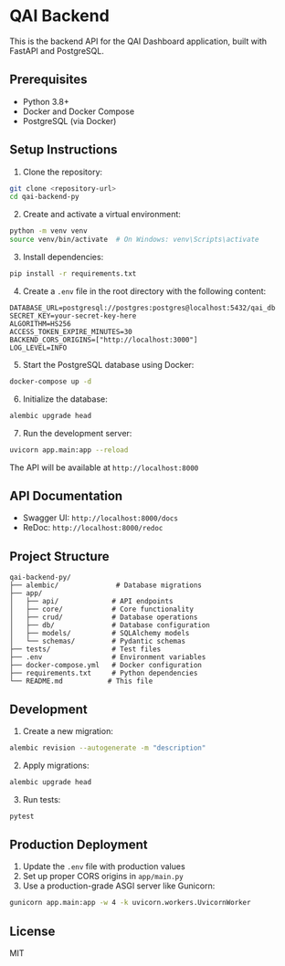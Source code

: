 # QAI Backend

This is the backend API for the QAI Dashboard application, built with FastAPI and PostgreSQL.

## Prerequisites

- Python 3.8+
- Docker and Docker Compose
- PostgreSQL (via Docker)

## Setup Instructions

1. Clone the repository:
```bash
git clone <repository-url>
cd qai-backend-py
```

2. Create and activate a virtual environment:
```bash
python -m venv venv
source venv/bin/activate  # On Windows: venv\Scripts\activate
```

3. Install dependencies:
```bash
pip install -r requirements.txt
```

4. Create a `.env` file in the root directory with the following content:
```env
DATABASE_URL=postgresql://postgres:postgres@localhost:5432/qai_db
SECRET_KEY=your-secret-key-here
ALGORITHM=HS256
ACCESS_TOKEN_EXPIRE_MINUTES=30
BACKEND_CORS_ORIGINS=["http://localhost:3000"]
LOG_LEVEL=INFO
```

5. Start the PostgreSQL database using Docker:
```bash
docker-compose up -d
```

6. Initialize the database:
```bash
alembic upgrade head
```

7. Run the development server:
```bash
uvicorn app.main:app --reload
```

The API will be available at `http://localhost:8000`

## API Documentation

- Swagger UI: `http://localhost:8000/docs`
- ReDoc: `http://localhost:8000/redoc`

## Project Structure

```
qai-backend-py/
├── alembic/              # Database migrations
├── app/
│   ├── api/             # API endpoints
│   ├── core/            # Core functionality
│   ├── crud/            # Database operations
│   ├── db/              # Database configuration
│   ├── models/          # SQLAlchemy models
│   └── schemas/         # Pydantic schemas
├── tests/               # Test files
├── .env                 # Environment variables
├── docker-compose.yml   # Docker configuration
├── requirements.txt     # Python dependencies
└── README.md           # This file
```

## Development

1. Create a new migration:
```bash
alembic revision --autogenerate -m "description"
```

2. Apply migrations:
```bash
alembic upgrade head
```

3. Run tests:
```bash
pytest
```

## Production Deployment

1. Update the `.env` file with production values
2. Set up proper CORS origins in `app/main.py`
3. Use a production-grade ASGI server like Gunicorn:
```bash
gunicorn app.main:app -w 4 -k uvicorn.workers.UvicornWorker
```

## License

MIT 